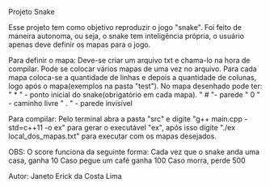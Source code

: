 Projeto Snake

Esse projeto tem como objetivo reproduzir o jogo "snake".
Foi feito de maneira autonoma, ou seja, o snake tem inteligência própria, o usuário apenas deve definir os mapas para o jogo.

Para definir o mapa:
Deve-se criar um arquivo txt e chama-lo na hora de compilar. Pode se colocar vários mapas de uma vez no arquivo.
Para cada mapa coloca-se a quantidade de linhas e depois a quantidade de colunas, logo após o mapa(exemplos na pasta "test").
No mapa desenhado pode ter:
" * " - ponto inicial do snake(obrigatório em cada mapa).
" # "- parede
" 0 " - caminho livre
" . " - parede invisível

Para compilar:
Pelo terminal abra a pasta "src" e digite "g++ main.cpp -std=c++11 -o ex" para gerar o executável "ex", após isso digite "./ex local_dos_mapas.txt" para executar com os mapas desejados.

OBS: O score funciona da seguinte forma:
Cada vez que o snake anda uma casa, ganha 10
Caso pegue um café ganha 100
Caso morra, perde 500
    
Autor:
Janeto Erick da Costa Lima
